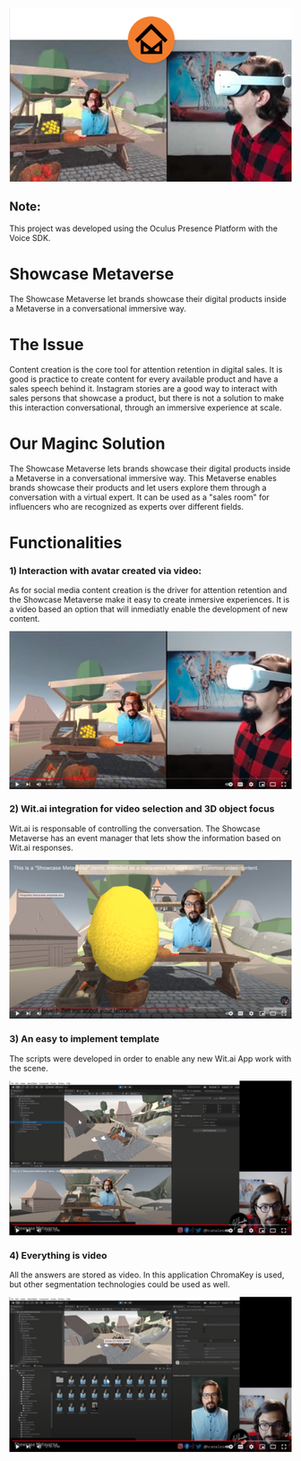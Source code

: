 ![Image1](img/first.png?raw=true)

## Note: 
This project was developed using the Oculus Presence Platform with the Voice SDK. 

# Showcase Metaverse
The Showcase Metaverse let brands showcase their digital products inside a Metaverse in a conversational immersive way.

# The Issue
Content creation is the core tool for attention retention in digital sales. It is good is practice to create content for every available product and have a sales speech behind it. Instagram stories are a good way to interact with sales persons that showcase a product, but there is not a solution to make this interaction conversational, through an immersive experience at scale.

# Our Maginc Solution
The Showcase Metaverse lets brands showcase their digital products inside a Metaverse in a conversational immersive way. This Metaverse enables brands showcase their products and let users explore them through a conversation with a virtual expert. It can be used as a "sales room" for influencers who are recognized as experts over different fields.

# Functionalities

### 1) Interaction with avatar created via video: 

As for social media content creation is the driver for attention retention and the Showcase Metaverse make it easy to create inmersive experiences. It is a video based an option that will inmediatly enable the development of new content.

![Image2](img/second.png?raw=true)

### 2) Wit.ai integration for video selection and 3D object focus
Wit.ai is responsable of controlling the conversation. The Showcase Metaverse has an event manager that lets show the information based on Wit.ai responses.

![Image3](img/third.png?raw=true)

### 3) An easy to implement template
The scripts were developed in order to enable any new Wit.ai App work with the scene.

![Image4](img/fourth.png?raw=true)

### 4) Everything is video
All the answers are stored as video. In this application ChromaKey is used, but other segmentation technologies could be used as well. 

![Image5](img/fifth.png?raw=true)